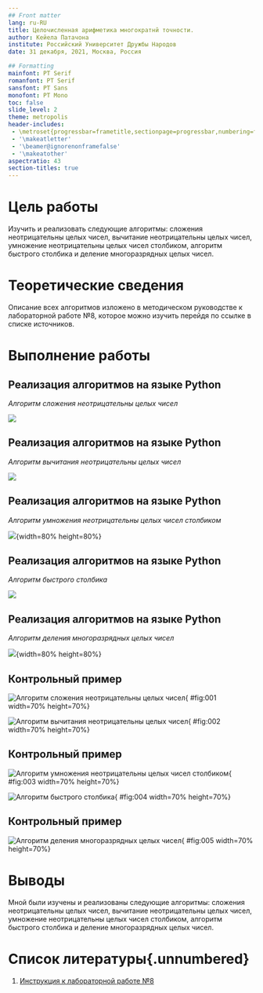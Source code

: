 ```yaml
---
## Front matter
lang: ru-RU
title: Целочисленная арифметика многократнй точности.
author: Кейела Патачона
institute: Российский Университет Дружбы Народов
date: 31 декабря, 2021, Москва, Россия

## Formatting
mainfont: PT Serif
romanfont: PT Serif
sansfont: PT Sans
monofont: PT Mono
toc: false
slide_level: 2
theme: metropolis
header-includes: 
 - \metroset{progressbar=frametitle,sectionpage=progressbar,numbering=fraction}
 - '\makeatletter'
 - '\beamer@ignorenonframefalse'
 - '\makeatother'
aspectratio: 43
section-titles: true
---
```


# Цель работы

Изучить и реализовать следующие алгоритмы: сложения неотрицательны целых чисел, 
вычитание неотрицательны целых чисел, умножение неотрицательны целых чисел столбиком,
алгоритм быстрого столбика и деление многоразрядных целых чисел.

# Теоретические сведения

Описание всех алгоритмов изложено в методическом руководстве к лабораторной работе №8,
которое можно изучить перейдя по ссылке в списке источников.

# Выполнение работы

## Реализация алгоритмов на языке Python

*Алгоритм сложения неотрицательны целых чисел*

![](image/001.PNG)

## Реализация алгоритмов на языке Python

*Алгоритм вычитания неотрицательны целых чисел*

![](image/002.PNG)

## Реализация алгоритмов на языке Python

*Алгоритм умножения неотрицательны целых чисел столбиком*

![](image/003.PNG){width=80% height=80%}

## Реализация алгоритмов на языке Python

*Алгоритм быстрого столбика*

![](image/004.PNG)

## Реализация алгоритмов на языке Python

*Алгоритм деления многоразрядных целых чисел*

![](image/005.PNG){width=80% height=80%}


## Контрольный пример

![Алгоритм сложения неотрицательны целых чисел](../image/01.PNG){ #fig:001 width=70% height=70%}

![Алгоритм вычитания неотрицательны целых чисел](../image/02.PNG){ #fig:002 width=70% height=70%}

## Контрольный пример

![Алгоритм умножения неотрицательны целых чисел столбиком](../image/03.PNG){ #fig:003 width=70% height=70%}

![Алгоритм быстрого столбика](../image/04.PNG){ #fig:004 width=70% height=70%}

## Контрольный пример

![Алгоритм деления многоразрядных целых чисел](../image/05.png){ #fig:005 width=70% height=70%}

# Выводы

Мной были изучены и реализованы следующие алгоритмы: сложения неотрицательны целых чисел, 
вычитание неотрицательны целых чисел, умножение неотрицательны целых чисел столбиком,
алгоритм быстрого столбика и деление многоразрядных целых чисел.

# Список литературы{.unnumbered}

1. [Инструкция к лабораторной работе №8](https://esystem.rudn.ru/pluginfile.php/1283473/mod_folder/content/0/lab08.pdf?forcedownload=1)